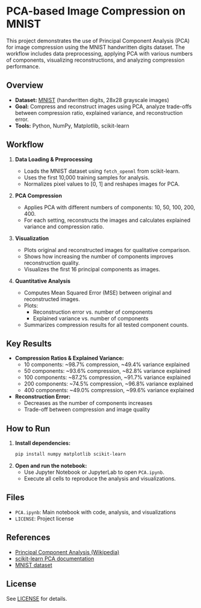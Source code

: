# PCA-based Image Compression on MNIST

This project demonstrates the use of Principal Component Analysis (PCA) for image compression using the MNIST handwritten digits dataset. The workflow includes data preprocessing, applying PCA with various numbers of components, visualizing reconstructions, and analyzing compression performance.

## Overview
- **Dataset:** [MNIST](http://yann.lecun.com/exdb/mnist/) (handwritten digits, 28x28 grayscale images)
- **Goal:** Compress and reconstruct images using PCA, analyze trade-offs between compression ratio, explained variance, and reconstruction error.
- **Tools:** Python, NumPy, Matplotlib, scikit-learn

## Workflow
1. **Data Loading & Preprocessing**
    - Loads the MNIST dataset using `fetch_openml` from scikit-learn.
    - Uses the first 10,000 training samples for analysis.
    - Normalizes pixel values to [0, 1] and reshapes images for PCA.

2. **PCA Compression**
    - Applies PCA with different numbers of components: 10, 50, 100, 200, 400.
    - For each setting, reconstructs the images and calculates explained variance and compression ratio.

3. **Visualization**
    - Plots original and reconstructed images for qualitative comparison.
    - Shows how increasing the number of components improves reconstruction quality.
    - Visualizes the first 16 principal components as images.

4. **Quantitative Analysis**
    - Computes Mean Squared Error (MSE) between original and reconstructed images.
    - Plots:
        - Reconstruction error vs. number of components
        - Explained variance vs. number of components
    - Summarizes compression results for all tested component counts.

## Key Results
- **Compression Ratios & Explained Variance:**
    - 10 components: ~98.7% compression, ~49.4% variance explained
    - 50 components: ~93.6% compression, ~82.8% variance explained
    - 100 components: ~87.2% compression, ~91.7% variance explained
    - 200 components: ~74.5% compression, ~96.8% variance explained
    - 400 components: ~49.0% compression, ~99.6% variance explained
- **Reconstruction Error:**
    - Decreases as the number of components increases
    - Trade-off between compression and image quality

## How to Run
1. **Install dependencies:**
    ```bash
    pip install numpy matplotlib scikit-learn
    ```
2. **Open and run the notebook:**
    - Use Jupyter Notebook or JupyterLab to open `PCA.ipynb`.
    - Execute all cells to reproduce the analysis and visualizations.

## Files
- `PCA.ipynb`: Main notebook with code, analysis, and visualizations
- `LICENSE`: Project license

## References
- [Principal Component Analysis (Wikipedia)](https://en.wikipedia.org/wiki/Principal_component_analysis)
- [scikit-learn PCA documentation](https://scikit-learn.org/stable/modules/generated/sklearn.decomposition.PCA.html)
- [MNIST dataset](http://yann.lecun.com/exdb/mnist/)

## License
See [LICENSE](LICENSE) for details. 